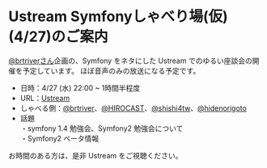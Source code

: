 Ustream Symfonyしゃべり場(仮) (4/27)のご案内
============================================

[@brtriverさん](http://twitter.com/brtriver)企画の、Symfony をネタにした Ustream でのゆるい座談会の開催を予定しています。
ほぼ音声のみの放送になる予定です。

- 日時：4/27 (水)  22:00 ~ 1時間半程度
- URL：[Ustream](http://www.ustream.tv/channel/sfbeer)
- しゃべる側：[@brtriver](http://twitter.com/brtriver)、[@HIROCAST](http://twitter.com/HIROCAST)、[@shishi4tw](http://twitter.com/shishi4tw)、[@hidenorigoto](http://twitter.com/hidenorigoto)
- 話題<br />
  ・symfony 1.4 勉強会、Symfony2 勉強会について<br />
  ・Symfony2 ベータ情報<br />

お時間のある方は、是非 Ustream をご視聴ください。

